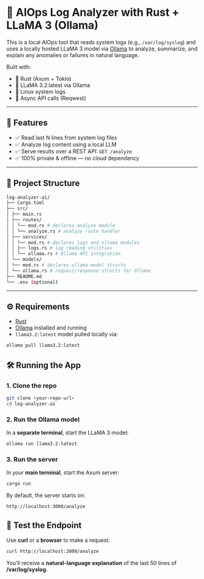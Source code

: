 # 🧠 AIOps Log Analyzer with Rust + LLaMA 3 (Ollama)

This is a local AIOps tool that reads system logs (e.g., `/var/log/syslog`) and uses a locally hosted LLaMA 3 model via [Ollama](https://ollama.com) to analyze, summarize, and explain any anomalies or failures in natural language.

Built with:

- 🚀 Rust (Axum + Tokio)
- 🤖 LLaMA 3.2:latest via Ollama
- 📄 Linux system logs
- 🔗 Async API calls (Reqwest)

---

## 📌 Features

- ✅ Read last N lines from system log files
- ✅ Analyze log content using a local LLM
- ✅ Serve results over a REST API: `GET /analyze`
- ✅ 100% private & offline — no cloud dependency

---

## 📁 Project Structure
```bash
log-analyzer-ai/
├── Cargo.toml
├── src/
│ ├── main.rs
│ ├── routes/
│ │ └── mod.rs # declares analyze module
│ │ └── analyze.rs # analyze route handler
│ ├── services/
│ │ └── mod.rs # declares logs and ollama modules
│ │ ├── logs.rs # log reading utilities
│ │ └── ollama.rs # Ollama API integration
│ └── models/
│ └── mod.rs # declares ollama model structs
│ └── ollama.rs # request/response structs for Ollama
├── README.md
└── .env (optional)
```

---

## ⚙️ Requirements

- [Rust](https://www.rust-lang.org/tools/install)
- [Ollama](https://ollama.com/) installed and running
- `llama3.2:latest` model pulled locally via:

```bash
ollama pull llama3.2:latest
```

## 🛠️ Running the App

### 1. Clone the repo

```bash
git clone <your-repo-url>
cd log-analyzer-ai
```

### 2. Run the Ollama model

In a **separate terminal**, start the LLaMA 3 model:

```bash
ollama run llama3.2:latest
```

### 3. Run the server

In your **main terminal**, start the Axum server:

```bash
cargo run
```

By default, the server starts on:

```bash
http://localhost:3000/analyze
```

## 🧪 Test the Endpoint

Use **curl** or a **browser** to make a request:

```bash
curl http://localhost:3000/analyze
```

You’ll receive a **natural-language explanation** of the last 50 lines of **/var/log/syslog**.
